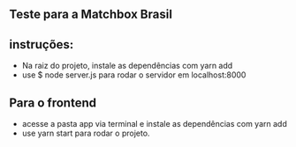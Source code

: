 ## Teste para a Matchbox Brasil

## instruções:
- Na raiz do projeto, instale as dependências com yarn add
- use $ node server.js para rodar o servidor em localhost:8000

## Para o frontend
- acesse a pasta app via terminal e instale as dependências com yarn add
- use yarn start para rodar o projeto.
